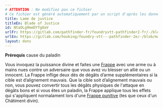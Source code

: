 ```yaml
---
# ATTENTION : Ne modifiez pas ce fichier
# Ce fichier est généré automatiquement par un script d'après les données du module Foundry VTT officiel et de sa traduction
title: Lame de justice
titleEn: Blade of Justice
id: NtaOLg9meDYfg8aV
urlFr: https://gitlab.com/pathfinder-fr/foundryvtt-pathfinder2-fr/-/blob/master/data/feats/NtaOLg9meDYfg8aV.htm
urlEn: https://gitlab.com/hooking/foundry-vtt---pathfinder-2e/-/blob/master/packs/data/feats.db/blade-of-justice.json
layout: dons
---
```

**Prérequis** cause du paladin

Vous invoquez la puissance divine et faites une [Frappe](../actions/frapper.html) avec une arme ou à mains nues contre un adversaire que vous avez vu blesser un allié ou un innocent. La Frappe inflige deux dés de dégâts d’arme supplémentaires si la cible est d’alignement mauvais. Que la cible soit d’alignement mauvais ou non, vous pouvez convertir tous les dégâts physiques de l'attaque en dégâts bons et si vous êtes un paladin, la Frappe applique tous les effets qui s'appliquent normalament lors d'une [Frappe punitive](../actions/frappe-punitive.html) (tes que ceux d'un Châtiment divin).

